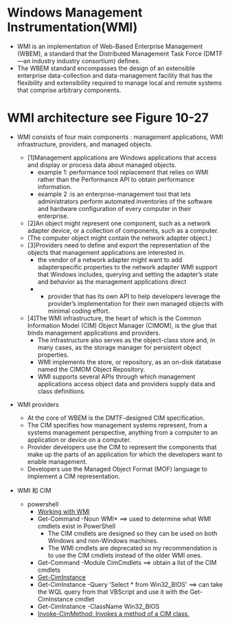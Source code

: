# Windows Management Instrumentation(WMI)

- WMI is an implementation of Web-Based Enterprise Management (WBEM), a standard that the Distributed Management Task Force (DMTF—an industry industry
consortium) defines. 
- The WBEM standard encompasses the design of an extensible enterprise data-collection and data-management facility that has the flexibility and extensibility required to manage
local and remote systems that comprise arbitrary components.

# WMI architecture see Figure 10-27

- WMI consists of four main components : management applications, WMI infrastructure, providers, and managed objects. 
  - [1]Management applications are Windows applications that access and display or process data about managed objects. 
    - example 1: performance tool replacement that relies on WMI rather than the Performance API to obtain performance information. 
    - example 2 :is an enterprise-management tool that lets administrators perform automated inventories of the software and hardware configuration of every computer in their enterprise.
  - [2]An object might represent one component, such as a network adapter device, or a collection of components, such as a computer. 
  - (The computer object might contain the network adapter object.) 
  - [3]Providers need to define and export the representation of the objects that management applications are interested in. 
    - the vendor of a network adapter might want to add adapterspecific properties to the network adapter WMI support that Windows includes, querying and setting the adapter’s state and behavior as the management applications direct
    - - provider that has its own API to help developers leverage the provider’s implementation for their own managed objects with minimal coding effort.
  - [4]The WMI infrastructure, the heart of which is the Common Information Model (CIM) Object Manager (CIMOM), is the glue that binds management applications and providers. 
    - The infrastructure also serves as the object-class store and, in many cases, as the storage manager for persistent object properties. 
    - WMI implements the store, or repository, as an on-disk database named the CIMOM Object Repository. 
    - WMI supports several APIs through which management applications access object data and providers supply data and class definitions.

- WMI providers
  - At the core of WBEM is the DMTF-designed CIM specification. 
  - The CIM specifies how management systems represent, from a systems management perspective, anything from a computer to an application or device on a computer. 
  - Provider developers use the CIM to represent the components that make up the parts of an application for which the developers want to enable management. 
  - Developers use the Managed Object Format (MOF) language to implement a CIM representation.
 
 - WMI 和 CIM
   - powershell 
     - [Working with WMI](https://docs.microsoft.com/en-us/powershell/scripting/learn/ps101/07-working-with-wmi?view=powershell-7.1) 
     - Get-Command -Noun WMI*  ==> used to determine what WMI cmdlets exist in PowerShell 
       - The CIM cmdlets are designed so they can be used on both Windows and non-Windows machines. 
       - The WMI cmdlets are deprecated so my recommendation is to use the CIM cmdlets instead of the older WMI ones.
     - Get-Command -Module CimCmdlets  ==> obtain a list of the CIM cmdlets
     - [Get-CimInstance](https://docs.microsoft.com/en-us/powershell/module/cimcmdlets/get-ciminstance?view=powershell-7.1)
     - Get-CimInstance -Query 'Select * from Win32_BIOS' ==> can take the WQL query from that VBScript and use it with the Get-CimInstance cmdlet
     - Get-CimInstance -ClassName Win32_BIOS
     - [Invoke-CimMethod: Invokes a method of a CIM class.](https://docs.microsoft.com/en-us/powershell/module/cimcmdlets/invoke-cimmethod?view=powershell-7.1)


